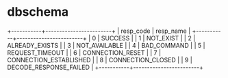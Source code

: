 # dbschema

+-----------+------------------------+
| resp_code | resp_name              |
+-----------+------------------------+
|         0 | SUCCESS                |
|         1 | NOT_EXIST              |
|         2 | ALREADY_EXISTS         |
|         3 | NOT_AVAILABLE          |
|         4 | BAD_COMMAND            |
|         5 | REQUEST_TIMEOUT        |
|         6 | CONNECTION_RESET       |
|         7 | CONNECTION_ESTABLISHED |
|         8 | CONNECTION_CLOSED      |
|         9 | DECODE_RESPONSE_FAILED |
+-----------+------------------------+

